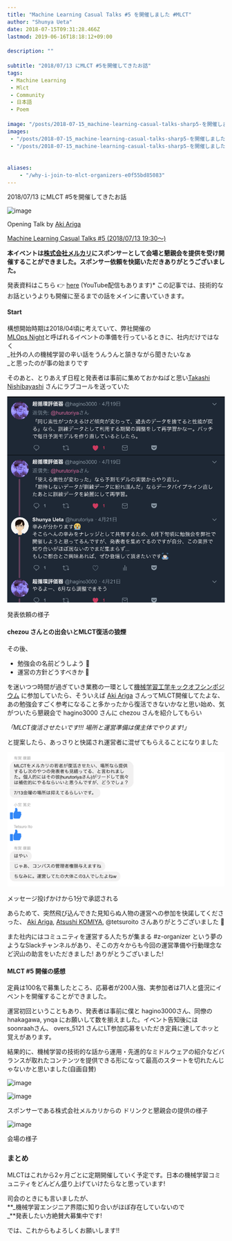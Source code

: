 ```yaml
---
title: "Machine Learning Casual Talks #5 を開催しました #MLCT"
author: "Shunya Ueta"
date: 2018-07-15T09:31:28.466Z
lastmod: 2019-06-16T18:18:12+09:00

description: ""

subtitle: "2018/07/13 にMLCT #5を開催してきたお話"
tags:
 - Machine Learning 
 - Mlct 
 - Community 
 - 日本語 
 - Poem 

image: "/posts/2018-07-15_machine-learning-casual-talks-sharp5-を開催しました-sharpmlct/images/2.png" 
images:
 - "/posts/2018-07-15_machine-learning-casual-talks-sharp5-を開催しました-sharpmlct/images/2.png" 
 - "/posts/2018-07-15_machine-learning-casual-talks-sharp5-を開催しました-sharpmlct/images/3.png" 


aliases:
    - "/why-i-join-to-mlct-organizers-e0f55bd85083"
---
```


2018/07/13 にMLCT #5を開催してきたお話



![image](https://cdn-images-1.medium.com/max/2560/0*1dV8jG3d-X98MN8_)

Opening Talk by [Aki Ariga](https://medium.com/u/d2572dc96c55)


[Machine Learning Casual Talks #5 (2018/07/13 19:30〜)](https://mlct.connpass.com/event/88797/)


**本イベントは**[**株式会社メルカリ**](https://about.mercari.com/)**にスポンサーとして会場と懇親会を提供を受け開催することができました。スポンサー依頼を快諾いただきありがとうございました。**

発表資料はこちら 👉 [here](https://mlct.connpass.com/event/88797/presentation/) (YouTube配信もあります)*   この記事では、技術的なお話というよりも開催に至るまでの話をメインに書いていきます。

#### Start

構想開始時期は2018/04頃に考えていて、弊社開催の  
[MLOps Night](https://tech.mercari.com/entry/mercari-mlopsnight-1)と呼ばれるイベントの準備を行っているときに、社内だけではなく  
_社外の人の機械学習の辛い話をうんうんと頷きながら聞きたいなぁ  
_と思ったのが事の始まりです

そのあと、とりあえず日程と発表者は事前に集めておかねばと思い[Takashi Nishibayashi](https://medium.com/u/1f02a92f1898) さんにラブコールを送っていた




![image](/posts/2018-07-15_machine-learning-casual-talks-sharp5-を開催しました-sharpmlct/images/2.png)

発表依頼の様子



#### chezou さんとの出会いとMLCT復活の狼煙

その後、

*   勉強会の名前どうしよう 🤔
*   運営の方針どうすべきか 🤔

を迷いつつ時間が過ぎていき業務の一環として[機械学習工学キックオフシンポジウム](https://mlxse.connpass.com/event/80439/) に参加していたら、そういえば [Aki Ariga](https://medium.com/u/d2572dc96c55) さんってMLCT開催してたよな、あの勉強会すごく参考になること多かったから復活できないかなと思い始め、気がついたら懇親会で hagino3000 さんに chezou さんを紹介してもらい

_「MLCT復活させたいです!!! 場所と運営準備は僕主体でやります!」_

と提案したら、あっさりと快諾され運営者に混ぜてもらえることになりました




![image](/posts/2018-07-15_machine-learning-casual-talks-sharp5-を開催しました-sharpmlct/images/3.png)

メッセージ投げかけから1分で承認される



あらためて、突然飛び込んできた見知らぬ人物の運営への参加を快諾してくださった、 [Aki Ariga](https://medium.com/u/d2572dc96c55), [Atsushi KOMIYA](https://medium.com/u/5b6d3ed50e13), @tetsuroito さんありがとうございました 🙇

また社内にはコミュニティを運営する人たちが集まる #z-organizer という夢のようなSlackチャンネルがあり、そこの方々からも今回の運営準備や行動理念など沢山の助言をいただきました! ありがとうございました!

#### MLCT #5 開催の感想

定員は100名で募集したところ、応募者が200人強、実参加者は71人と盛況にイベントを開催することができました。

運営初回ということもあり、発表者は事前に僕と hagino3000さん、同僚の hnakagawa, ynqa にお願いして数を揃えました。イベント告知後には soonraahさん、 overs_5121 さんにLT参加応募をいただき定員に達してホッと覚えがあります。

結果的に、機械学習の技術的な話から運用・先進的なミドルウェアの紹介などバランスが取れたコンテンツを提供できる形になって最高のスタートを切れたんじゃないかと思いました(自画自賛)



![image](https://cdn-images-1.medium.com/max/600/0*CfmthEvRrsEYmXxu)





![image](https://cdn-images-1.medium.com/max/600/0*0mkGfXFZ8CspyovM)

スポンサーである株式会社メルカリからの ドリンクと懇親会の提供の様子





![image](https://cdn-images-1.medium.com/max/1200/0*XsCf8p2SILaQ6OOn)

会場の様子

### まとめ

MLCTはこれから2ヶ月ごとに定期開催していく予定です。日本の機械学習コミュニティをどんどん盛り上げていけたらなと思っています!

司会のときにも言いましたが、  
**_機械学習エンジニア界隈に知り合いがほぼ存在していないので  
_**発表したい方絶賛大募集中です!

では、これからもよろしくお願いします!!
